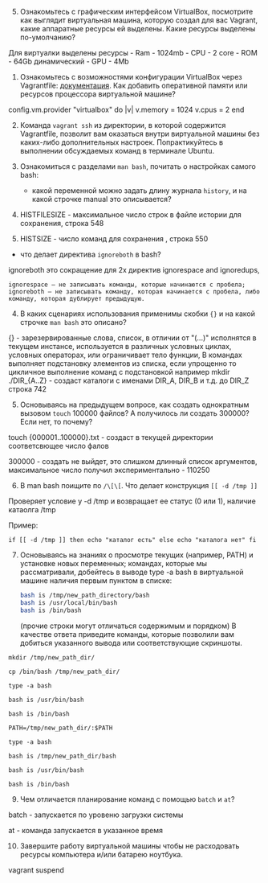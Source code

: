 5. Ознакомьтесь с графическим интерфейсом VirtualBox, посмотрите как выглядит виртуальная машина, которую создал для вас Vagrant, какие аппаратные ресурсы ей выделены. Какие ресурсы выделены по-умолчанию?

Для виртуалки выделены ресурсы - Ram - 1024mb - CPU - 2 core -  ROM - 64Gb динамический - GPU - 4Mb

1. Ознакомьтесь с возможностями конфигурации VirtualBox через Vagrantfile: [документация](https://www.vagrantup.com/docs/providers/virtualbox/configuration.html). Как добавить оперативной памяти или ресурсов процессора виртуальной машине?


config.vm.provider "virtualbox" do |v|
  v.memory = 1024
  v.cpus = 2
end


2. Команда `vagrant ssh` из директории, в которой содержится Vagrantfile, позволит вам оказаться внутри виртуальной машины без каких-либо дополнительных настроек. Попрактикуйтесь в выполнении обсуждаемых команд в терминале Ubuntu.

3. Ознакомиться с разделами `man bash`, почитать о настройках самого bash:
    * какой переменной можно задать длину журнала `history`, и на какой строчке manual это описывается?


1. HISTFILESIZE - максимальное число строк в файле истории для сохранения, 
строка 548
2. HISTSIZE - число команд для сохранения  , 
строка 550


  * что делает директива `ignoreboth` в bash?
  
ignoreboth это сокращение для 2х директив ignorespace and ignoredups, 

    ignorespace — не записывать команды, которые начинаются с пробела;
    ignoreboth — не записывать команду, которая начинается с пробела, либо команду, которая дублирует предыдущую.

4. В каких сценариях использования применимы скобки `{}` и на какой строчке `man bash` это описано?

{} - зарезервированные слова, список, в отличии от "(...)" исполнятся в текущем инстансе, 
используется в различных условных циклах, условных операторах, или ограничивает тело функции, 
В командах выполняет подстановку элементов из списка, если упрощенно то цикличное выполнение команд с подстановкой 
например mkdir ./DIR_{A..Z} - создаст каталоги с именами DIR_A, DIR_B и т.д. до DIR_Z
строка 742

5. Основываясь на предыдущем вопросе, как создать однократным вызовом `touch` 100000 файлов? А получилось ли создать 300000? Если нет, то почему?

touch {000001..100000}.txt - создаст в текущей директории соответсвющее число фалов

300000 - создать не выйдет, это слишком длинный список аргументов, максимальное число получил экспериментально - 110250

6. В man bash поищите по `/\[\[`. Что делает конструкция `[[ -d /tmp ]]`

Проверяет условие у -d /tmp и возвращает ее статус (0 или 1), наличие катаолга /tmp

Пример:

``
if [[ -d /tmp ]]
then
    echo "каталог есть"
else
    echo "каталога нет"
fi
``


7. Основываясь на знаниях о просмотре текущих (например, PATH) и установке новых переменных; командах, которые мы рассматривали, добейтесь в выводе type -a bash в виртуальной машине наличия первым пунктом в списке:

    ```bash
    bash is /tmp/new_path_directory/bash
    bash is /usr/local/bin/bash
    bash is /bin/bash
    ```

    (прочие строки могут отличаться содержимым и порядком)
    В качестве ответа приведите команды, которые позволили вам добиться указанного вывода или соответствующие скриншоты.

````
mkdir /tmp/new_path_dir/

cp /bin/bash /tmp/new_path_dir/

type -a bash

bash is /usr/bin/bash

bash is /bin/bash

PATH=/tmp/new_path_dir/:$PATH

type -a bash

bash is /tmp/new_path_dir/bash

bash is /usr/bin/bash

bash is /bin/bash
````
9. Чем отличается планирование команд с помощью `batch` и `at`?

batch - запускается по уровеню загрузки системы

at - команда запускается в указанное время

10. Завершите работу виртуальной машины чтобы не расходовать ресурсы компьютера и/или батарею ноутбука.

vagrant suspend